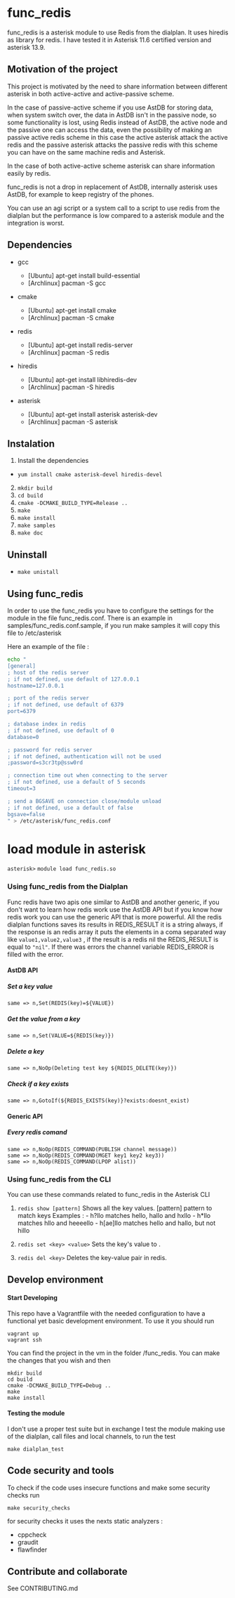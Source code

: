 # func_redis

func_redis is a asterisk module to use Redis from the dialplan.
It uses hiredis as library for redis.
I have tested it in Asterisk 11.6 certified version and asterisk 13.9.

## Motivation of the project

This project is motivated by the need to share information between different
asterisk in both active-active and active-passive scheme.

In the case of passive-active scheme if you use AstDB for storing data, 
when system switch over, the data in AstDB isn't in the passive node,
so some functionality is lost, using Redis instead of AstDB, the active
node and the passive one can access the data, even the possibility of 
making an passive active redis scheme in this case the active asterisk 
attack the active redis and the passive asterisk attacks the passive 
redis with this scheme you can have on the same machine redis and Asterisk.

In the case of both active-active scheme asterisk can share information easily by redis.

func_redis is not a drop in replacement of AstDB, internally asterisk uses AstDB,
for example to keep registry of the phones.

You can use an agi script or a system call to a script to use redis from the dialplan
but the performance is low compared to a asterisk module and the integration is worst.

## Dependencies
- gcc
    - [Ubuntu] apt-get install build-essential
    - [Archlinux] pacman -S gcc
    
- cmake
    - [Ubuntu] apt-get install cmake
    - [Archlinux] pacman -S cmake
    
- redis
     - [Ubuntu] apt-get install redis-server
     - [Archlinux] pacman -S redis

- hiredis
    - [Ubuntu] apt-get install libhiredis-dev
    - [Archlinux] pacman -S hiredis
    
- asterisk
    - [Ubuntu] apt-get install asterisk asterisk-dev
    - [Archlinux] pacman -S asterisk

        
## Instalation
1. Install the dependencies
 * ```yum install cmake asterisk-devel hiredis-devel  ```
2. ```mkdir build```
3. ```cd build```
4. ```cmake -DCMAKE_BUILD_TYPE=Release ..```
5. ```make```
6. ```make install```
7. ```make samples```
8. ```make doc```


## Uninstall 
- ```make unistall```

## Using func_redis

In order to use the func_redis you have to configure the settings for the module 
in the file func_redis.conf. There is an example in samples/func_redis.conf.sample, if you 
run make samples it will copy this file to /etc/asterisk

Here an example of the file :

```sh
echo "
[general]
; host of the redis server
; if not defined, use default of 127.0.0.1
hostname=127.0.0.1

; port of the redis server
; if not defined, use default of 6379
port=6379

; database index in redis
; if not defined, use default of 0
database=0

; password for redis server
; if not defined, authentication will not be used
;password=s3cr3tp@ssw0rd

; connection time out when connecting to the server
; if not defined, use a default of 5 seconds
timeout=3

; send a BGSAVE on connection close/module unload
; if not defined, use a default of false
bgsave=false
" > /etc/asterisk/func_redis.conf
```

# load module in asterisk
`asterisk>` ```module load func_redis.so``` 


### Using func_redis from the Dialplan
Func redis have two apis one similar to AstDB and another generic, if you don't want to
learn how redis work use the AstDB API but if you know how redis work you can use the generic API
that is more powerful. All the redis dialplan functions saves its results in REDIS_RESULT it is a string always,
if the response is an redis array it puts the elements in a coma separated way like `value1,value2,value3` ,
if the result is a redis nil the REDIS_RESULT is equal to `"nil"`. If there was errors the channel variable 
REDIS_ERROR is filled with the error.

#### AstDB API
##### Set a key value
```same => n,Set(REDIS(key)=${VALUE})```

##### Get the value from a key
```same => n,Set(VALUE=${REDIS(key)})```

##### Delete a key
```same => n,NoOp(Deleting test key ${REDIS_DELETE(key)})```

##### Check if a key exists
```same => n,GotoIf(${REDIS_EXISTS(key)}?exists:doesnt_exist)```

#### Generic API 
##### Every redis comand
```
same => n,NoOp(REDIS_COMMAND(PUBLISH channel message))
same => n,NoOp(REDIS_COMMAND(MGET key1 key2 key3))
same => n,NoOp(REDIS_COMMAND(LPOP alist))
```

### Using func_redis from the CLI

You can use these commands related to func_redis in the Asterisk CLI 

1. ```redis show [pattern]```
    Shows all the key values.
    [pattern] pattern to match keys
    Examples :
        - h?llo matches hello, hallo and hxllo
        - h*llo matches hllo and heeeello
        - h[ae]llo matches hello and hallo, but not hillo
    
2. ```redis set <key> <value>```
    Sets the key's <key> value to <value>.
    
3. ```redis del <key>```
    Deletes the key-value pair in redis.

## Develop environment

#### Start Developing
 
This repo have a Vagrantfile with the needed configuration to have a functional yet basic development environment.
To use it you should run
 
```
vagrant up
vagrant ssh
```
 
You can find the project in the vm in the folder /func_redis. 
You can make the changes that you wish and then 
 
```
mkdir build
cd build
cmake -DCMAKE_BUILD_TYPE=Debug ..
make
make install
```
 
#### Testing the module
 
I don't use a proper test suite but in exchange I test the module making use of the dialplan,
call files and local channels, to run the test

```make dialplan_test```

## Code security and tools

To check if the code uses insecure functions and make some security checks run

```make security_checks```

for security checks it uses the nexts static analyzers :

- cppcheck
- graudit
- flawfinder

 
## Contribute and collaborate

See CONTRIBUTING.md

